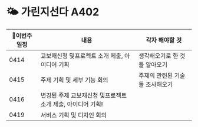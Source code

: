 # 🌤 가린지선다 A402


|🌱이번주 일정|내용|각자 해야할 것|
|------|---|---|
|0414|교보재신청 및프로젝트 소개 제출, 아이디어 기획|생각해오기로 한 것들 알아오기|
|0415|주제 기획 및 세부 기능 회의|주제의 관련된 기술들 조사해오기|
|0416|변경된 주제 교보재신청 및프로젝트 소개 제출, 아이디어 기획!||
|0419|서비스 기획 및 디자인 회의||